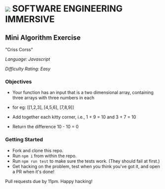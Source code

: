 # ![](https://ga-dash.s3.amazonaws.com/production/assets/logo-9f88ae6c9c3871690e33280fcf557f33.png) SOFTWARE ENGINEERING IMMERSIVE

## Mini Algorithm Exercise

"Criss Corss"

_Language: Javascript_

_Difficulty Rating: Easy_

### Objectives

 - Your function has an input that is a two dimensional array, containing three arrays with three numbers in each

 - for eg:
    [[1,2,3], 
    [4,5,6], 
    [7,8,9]]

- Add together each kitty corner, i.e., 1 + 9 = 10 and 3 + 7 = 10
 - Return the difference 10 - 10 = 0

### Getting Started

- Fork and clone this repo.
- Run `npm i` from within the repo.
- Run `npm run test` to make sure the tests work. (They should fail at first.)
- Get hacking on the problem, test when you think you've got it, and open a PR when it's done!

Pull requests due by 11pm. Happy hacking!